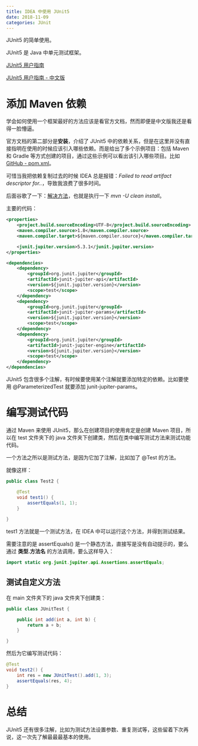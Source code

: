 ```yaml
---
title: IDEA 中使用 JUnit5
date: 2018-11-09
categories: JUnit
---
```


JUnit5 的简单使用。

<!--more-->

JUnit5 是 Java 中单元测试框架。

[JUnit5 用户指南](https://junit.org/junit5/docs/current/user-guide/)

[JUnit5 用户指南 - 中文版](https://sjyuan.cc/junit5/user-guide-cn/)



# 添加 Maven 依赖

学会如何使用一个框架最好的方法应该是看官方文档，然而即便是中文版我还是看得一脸懵逼。

官方文档的第二部分是**安装**，介绍了 JUnit5 中的依赖关系，但是在这里并没有直接指明在使用的时候应该引入哪些依赖。而是给出了多个示例项目：包括 Maven 和 Gradle 等方式创建的项目，通过这些示例可以看出该引入哪些项目。比如[GitHub - pom.xml](https://github.com/junit-team/junit5-samples/blob/r5.3.0/junit5-jupiter-starter-maven/pom.xml)。

可惜当我把依赖复制过去的时候 IDEA 总是报错：*Failed to read artifact descriptor for..*，导致我浪费了很多时间。

后面谷歌了一下：[解决方法](https://stackoverflow.com/questions/6642146/maven-failed-to-read-artifact-descriptor)，也就是执行一下 *mvn -U clean install*。

主要的代码：

```xml
<properties>
    <project.build.sourceEncoding>UTF-8</project.build.sourceEncoding>
    <maven.compiler.source>1.8</maven.compiler.source>
    <maven.compiler.target>${maven.compiler.source}</maven.compiler.target>

    <junit.jupiter.version>5.3.1</junit.jupiter.version>
</properties>

<dependencies>
    <dependency>
        <groupId>org.junit.jupiter</groupId>
        <artifactId>junit-jupiter-api</artifactId>
        <version>${junit.jupiter.version}</version>
        <scope>test</scope>
    </dependency>
    <dependency>
        <groupId>org.junit.jupiter</groupId>
        <artifactId>junit-jupiter-params</artifactId>
        <version>${junit.jupiter.version}</version>
        <scope>test</scope>
    </dependency>
    <dependency>
        <groupId>org.junit.jupiter</groupId>
        <artifactId>junit-jupiter-engine</artifactId>
        <version>${junit.jupiter.version}</version>
        <scope>test</scope>
    </dependency>
</dependencies>
```

JUnit5 包含很多个注解，有时候要使用某个注解就要添加特定的依赖。比如要使用 @ParameterizedTest 就要添加 junit-jupiter-params。



# 编写测试代码

通过 Maven 来使用 JUnit5，那么在创建项目的使用肯定是创建 Maven 项目，所以在 test 文件夹下的 java 文件夹下创建类，然后在类中编写测试方法来测试功能代码。

一个方法之所以是测试方法，是因为它加了注解，比如加了 @Test 的方法。

就像这样：

```java
public class Test2 {

    @Test
    void test1() {
        assertEquals(1, 1);
    }
    
}
```

test1 方法就是一个测试方法，在 IDEA 中可以运行这个方法，并得到测试结果。

需要注意的是 assertEquals() 是一个静态方法，直接写是没有自动提示的，要么通过 **类型.方法名** 的方法调用，要么这样导入：

```java
import static org.junit.jupiter.api.Assertions.assertEquals;
```



## 测试自定义方法

在 main 文件夹下的 java 文件夹下创建类：

```java
public class JUnitTest {

    public int add(int a, int b) {
        return a + b;
    }

}
```

然后为它编写测试代码：

```java
@Test
void test2() {
    int res = new JUnitTest().add(1, 3);
    assertEquals(res, 4);
}
```



# 总结

JUnit5 还有很多注解，比如为测试方法设置参数、重复测试等，这些留着下次再说，这一次先了解最最最基本的使用。

